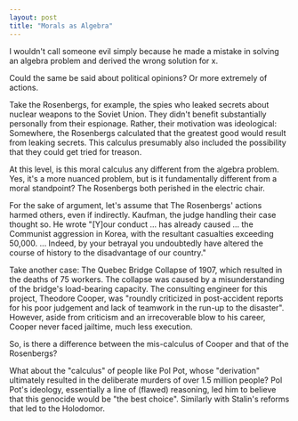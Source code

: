 ```yaml
---
layout: post
title: "Morals as Algebra"
---
```


[^1]: Recognizing that permanent fulfillment of desire is impossible, Buddhism teaches that a person should seek to free themselves from desire.


I wouldn't call someone evil simply because he made a mistake in solving an algebra problem and derived the wrong solution for x.

Could the same be said about political opinions?  Or more extremely of actions.

Take the Rosenbergs, for example, the spies who leaked secrets about nuclear weapons to the Soviet Union.  They didn't benefit substantially
personally from their espionage.  Rather, their motivation was ideological: Somewhere, the Rosenbergs calculated that the greatest good would
result from leaking secrets.  This calculus presumably also included the possibility that they could get tried for treason.

At this level, is this moral calculus any different from the algebra problem.  Yes, it's a more nuanced problem, but is it fundamentally
different from a moral standpoint?  The Rosenbergs both perished in the electric chair.

For the sake of argument, let's assume that The Rosenbergs' actions harmed others, even if indirectly.  Kaufman, the judge handling their case
thought so.  He wrote "[Y]our conduct ... has already caused ... the Communist aggression in Korea, with the resultant casualties
exceeding 50,000. ... Indeed, by your betrayal you undoubtedly have altered the course of history to the disadvantage of our country."

Take another case: The Quebec Bridge Collapse of 1907, which resulted in the deaths of 75 workers.  The collapse was caused by a
misunderstanding of the bridge's load-bearing capacity.  The consulting engineer for this project, Theodore Cooper, was "roundly criticized in
post-accident reports for his poor judgement and lack of teamwork in the run-up to the disaster".  However, aside from criticism and an
irrecoverable blow to his career, Cooper never faced jailtime, much less execution.

So, is there a difference between the mis-calculus of Cooper and that of the Rosenbergs?

What about the "calculus" of people like Pol Pot, whose "derivation" ultimately resulted in the deliberate murders of over 1.5 million people?
Pol Pot's ideology, essentially a line of (flawed) reasoning, led him to believe that this genocide would be "the best choice".  Similarly with
Stalin's reforms that led to the Holodomor.

